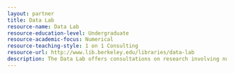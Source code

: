```yaml
---
layout: partner 
title: Data Lab
resource-name: Data Lab
resource-education-level: Undergraduate
resource-academic-focus: Numerical
resource-teaching-style: 1 on 1 Consulting
resource-url: http://www.lib.berkeley.edu/libraries/data-lab
description: The Data Lab offers consultations on research involving numeric data, including finding and recommending data sources and advising on technical data issues such as file format conversion, web scraping, and basic statistical software use. The Lab also provides workstations with analytical software such as ArcGIS, Stata, SAS, SPSS, Stata, R, and Python.
---
```

